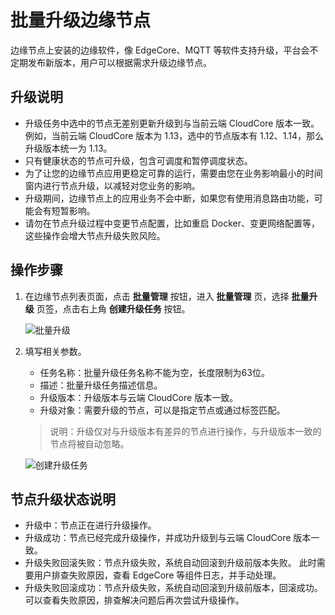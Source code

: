 # 批量升级边缘节点

边缘节点上安装的边缘软件，像 EdgeCore、MQTT 等软件支持升级，平台会不定期发布新版本，用户可以根据需求升级边缘节点。

## 升级说明

- 升级任务中选中的节点无差别更新升级到与当前云端 CloudCore 版本一致。
  例如，当前云端 CloudCore 版本为 1.13，选中的节点版本有 1.12、1.14，那么升级版本统一为 1.13。
- 只有健康状态的节点可升级，包含可调度和暂停调度状态。
- 为了让您的边缘节点应用更稳定可靠的运行，需要由您在业务影响最小的时间窗内进行节点升级，以减轻对您业务的影响。
- 升级期间，边缘节点上的应用业务不会中断，如果您有使用消息路由功能，可能会有短暂影响。
- 请勿在节点升级过程中变更节点配置，比如重启 Docker、变更网络配置等，这些操作会增大节点升级失败风险。

## 操作步骤

1. 在边缘节点列表页面，点击 __批量管理__ 按钮，进入 __批量管理__ 页，选择 __批量升级__ 页签，点击右上角 __创建升级任务__ 按钮。

    ![批量升级](../../images/node-batch-01.png)

2. 填写相关参数。

    - 任务名称：批量升级任务名称不能为空，长度限制为63位。
    - 描述：批量升级任务描述信息。
    - 升级版本：升级版本与云端 CloudCore 版本一致。
    - 升级对象：需要升级的节点，可以是指定节点或通过标签匹配。

    > 说明：升级仅对与升级版本有差异的节点进行操作，与升级版本一致的节点将被自动忽略。

    ![创建升级任务](https://docs.daocloud.io/daocloud-docs-images/docs/zh/docs/kant/images/node-batch-upgrade-01.png)

## 节点升级状态说明

- 升级中：节点正在进行升级操作。
- 升级成功：节点已经完成升级操作，并成功升级到与云端 CloudCore 版本一致。
- 升级失败回滚失败：节点升级失败，系统自动回滚到升级前版本失败。
  此时需要用户排查失败原因，查看 EdgeCore 等组件日志，并手动处理。
- 升级失败回滚成功：节点升级失败，系统自动回滚到升级前版本，回滚成功。
  可以查看失败原因，排查解决问题后再次尝试升级操作。
